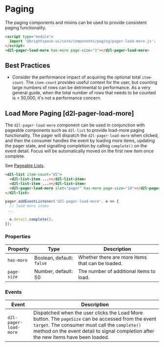 # Paging

The paging components and mixins can be used to provide consistent paging functionality.

<!-- docs: demo -->
```html
<script type="module">
  import '@brightspace-ui/core/components/paging/pager-load-more.js';
</script>
<d2l-pager-load-more has-more page-size="3"></d2l-pager-load-more>
```

## Best Practices
<!-- docs: start best practices -->
<!-- docs: start dos -->
* Consider the performance impact of acquiring the optional total `item-count`. The `item-count` provides useful context for the user, but counting large numbers of rows can be detrimental to performance. As a very general guide, when the total number of rows that needs to be counted is < 50,000, it's not a performance concern.
<!-- docs: end dos -->
<!-- docs: end best practices -->

## Load More Paging [d2l-pager-load-more]

The `d2l-pager-load-more` component can be used in conjunction with pageable components such as `d2l-list` to provide load-more paging functionality. The pager will dispatch the `d2l-pager-load-more` when clicked, and then the consumer handles the event by loading more items, updating the pager state, and signalling completion by calling `complete()` on the event detail. Focus will be automatically moved on the first new item once complete.

See [Pageable Lists](../../components/list/#pageable-lists).

```html
<d2l-list item-count="85">
  <d2l-list-item ...></d2l-list-item>
  <d2l-list-item ...></d2l-list-item>
  <d2l-pager-load-more slot="pager" has-more page-size="10"></d2l-pager-load-more>
</d2l-list>
```

```javascript
pager.addEventListener('d2l-pager-load-more', e => {
  // load more items
 ...

  e.detail.complete();
});
```

### Properties
| Property | Type | Description |
|---|---|---|
| `has-more` | Boolean, default: `false` | Whether there are more items that can be loaded. |
| `page-size` | Number, default: 50 | The number of additional items to load. |

### Events

| Event | Description |
|---|---|
| `d2l-pager-load-more` | Dispatched when the user clicks the Load More button. The `pageSize` can be accessed from the event `target`. The consumer must call the `complete()` method on the event detail to signal completion after the new items have been loaded. |
